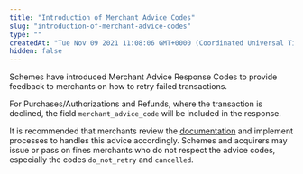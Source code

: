 ```yaml
---
title: "Introduction of Merchant Advice Codes"
slug: "introduction-of-merchant-advice-codes"
type: ""
createdAt: "Tue Nov 09 2021 11:08:06 GMT+0000 (Coordinated Universal Time)"
hidden: false
---
```

Schemes have introduced Merchant Advice Response Codes to provide feedback to merchants on how to retry failed transactions.

For Purchases/Authorizations and Refunds, where the transaction is declined, the field `merchant_advice_code` will be included in the response.

It is recommended that merchants review the [documentation](https://docs.fatzebra.com/docs/merchant-advice-codes-retries) and implement processes to handles this advice accordingly. Schemes and acquirers may issue or pass on fines merchants who do not respect the advice codes, especially the codes `do_not_retry` and `cancelled`.